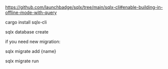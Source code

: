https://github.com/launchbadge/sqlx/tree/main/sqlx-cli#enable-building-in-offline-mode-with-query

 cargo install sqlx-cli

sqlx database create


if you need new migration:

sqlx migrate add {name}

sqlx migrate run